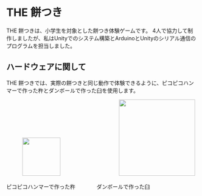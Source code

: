 # THE 餅つき
THE 餅つきは、小学生を対象とした餅つき体験ゲームです。
4人で協力して制作しましたが、私はUnityでのシステム構築とArduinoとUnityのシリアル通信のプログラムを担当しました。


## ハードウェアに関して
THE 餅つきでは、実際の餅つきと同じ動作で体験できるように、ピコピコハンマーで作った杵とダンボールで作った臼を使用します。

　　　<img src="https://github.com/Take-Kai/TheMochitsuki/assets/169955027/dbebed15-702d-4dd0-ac5d-fc1c5b6c9fd5" width="100">　　　　　　　　　　　<img src="https://github.com/Take-Kai/TheMochitsuki/assets/169955027/cb90d316-6fca-4d89-b8cc-3be6fd3a3ff8"  width="200">

ピコピコハンマーで作った杵　　　　ダンボールで作った臼

